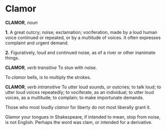 # Clamor

**CLAMOR**, _noun_

**1.** A great outcry; noise; exclamation; vociferation, made by a loud human voice continued or repeated, or by a multitude of voices. It often expresses complaint and urgent demand.

**2.** Figuratively, loud and continued noise, as of a river or other inanimate things.

**CLAMOR**, _verb transitive_ To stun with noise.

To _clamor_ bells, is to multiply the strokes.

**CLAMOR**, _verb intransitive_ To utter loud sounds, or outcries; to talk loud; to utter loud voices repeatedly; to vociferate, as an individual; to utter loud voices, as a multitude; to complain; to make importunate demands.

Those who most loudly _clamor_ for liberty do not most liberally grant it.

Glamor your tongues in Shakespeare, if intended to mean, stop from noise, is not English. Perhaps the word was clam, or intended for a derivative.